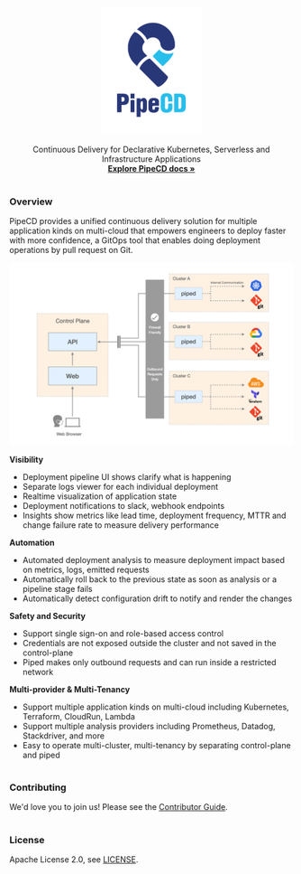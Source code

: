 <p align="center">
  <img src="https://github.com/pipe-cd/pipe/blob/master/docs/static/images/logo.png" width="180"/>
</p>

<p align="center">
  Continuous Delivery for Declarative Kubernetes, Serverless and Infrastructure Applications
  <br/>
  <a href="https://pipecd.dev"><strong>Explore PipeCD docs »</strong></a>
</p>

#

### Overview

PipeCD provides a unified continuous delivery solution for multiple application kinds on multi-cloud that empowers engineers to deploy faster with more confidence, a GitOps tool that enables doing deployment operations by pull request on Git.

![](https://github.com/pipe-cd/pipe/blob/master/docs/static/images/architecture-overview.png)

**Visibility**
- Deployment pipeline UI shows clarify what is happening
- Separate logs viewer for each individual deployment
- Realtime visualization of application state
- Deployment notifications to slack, webhook endpoints
- Insights show metrics like lead time, deployment frequency, MTTR and change failure rate to measure delivery performance

**Automation**
- Automated deployment analysis to measure deployment impact based on metrics, logs, emitted requests
- Automatically roll back to the previous state as soon as analysis or a pipeline stage fails
- Automatically detect configuration drift to notify and render the changes

**Safety and Security**
- Support single sign-on and role-based access control
- Credentials are not exposed outside the cluster and not saved in the control-plane
- Piped makes only outbound requests and can run inside a restricted network

**Multi-provider & Multi-Tenancy**
- Support multiple application kinds on multi-cloud including Kubernetes, Terraform, CloudRun, Lambda
- Support multiple analysis providers including Prometheus, Datadog, Stackdriver, and more
- Easy to operate multi-cluster, multi-tenancy by separating control-plane and piped

#

### Contributing

We'd love you to join us! Please see the [Contributor Guide](https://pipecd.dev/docs/contribution-guidelines/).

#

### License

Apache License 2.0, see [LICENSE](https://github.com/pipe-cd/pipe/blob/master/README.md).
